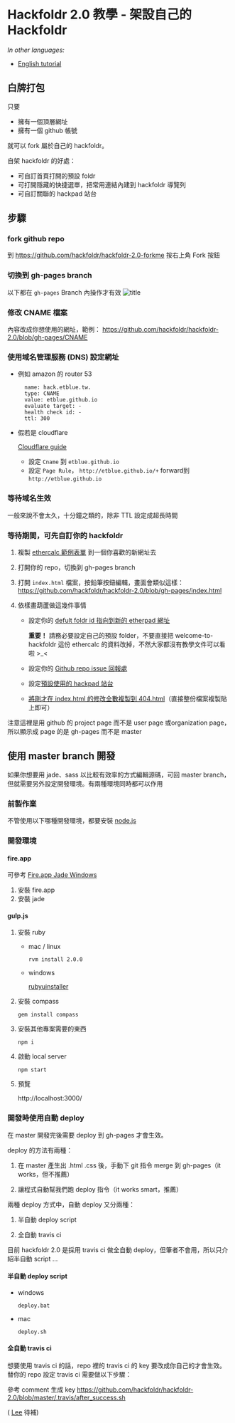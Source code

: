 ﻿Hackfoldr 2.0 教學 - 架設自己的 Hackfoldr
===

*In other languages:*

- [English tutorial](http://g0v.hackpad.com/Hackfoldr-2.0-forkme)


## 白牌打包


只要
- 擁有一個頂層網址
- 擁有一個 github 帳號

就可以 fork 屬於自己的 hackfoldr。

自架 hackfoldr 的好處：
- 可自訂首頁打開的預設 foldr
- 可打開隱藏的快捷選單，把常用連結內建到 hackfoldr 導覽列
- 可自訂關聯的 hackpad 站台

## 步驟 ##

### fork github repo

到 https://github.com/hackfoldr/hackfoldr-2.0-forkme 按右上角 Fork 按鈕


### 切換到 gh-pages branch

以下都在 `gh-pages` Branch 內操作才有效
![](https://hackpad-attachments.imgix.net/g0v.hackpad.com_G7idRJqbG3I_p.41199_1455509979648_Screen%20Shot%202016-02-15%20at%2012.18.21%20PM.png?fit=max&w=882 "title")

### 修改 CNAME 檔案

內容改成你想使用的網址，範例： https://github.com/hackfoldr/hackfoldr-2.0/blob/gh-pages/CNAME


### 使用域名管理服務 (DNS) 設定網址

- 例如 amazon 的 router 53

        name: hack.etblue.tw.
        type: CNAME
        value: etblue.github.io
        evaluate target: -
        health check id: -
        ttl: 300

- 假若是 cloudflare

  [Cloudflare guide]( http://blog.cloudflare.com/introducing-pagerules-url-forwarding/)

  - 設定 `Cname` 到 `etblue.github.io`
  - 設定 `Page Rule`，
    `http://etblue.github.io/+` forward到 `http://etblue.github.io`


### 等待域名生效

一般來說不會太久，十分鐘之類的，除非 TTL 設定成超長時間

### 等待期間，可先自訂你的 hackfoldr

1. 複製 [ethercalc 範例表單](https://ethercalc.org/hackfolder_template) 到一個你喜歡的新網址去

2. 打開你的 repo，切換到 gh-pages branch

3. 打開 `index.html` 檔案，按鉛筆按鈕編輯，畫面會類似這樣： https://github.com/hackfoldr/hackfoldr-2.0/blob/gh-pages/index.html

4. 依樣畫葫蘆做這幾件事情

    - 設定你的 [defult foldr id 指向到新的 etherpad 網址](https://github.com/moztw/hackfoldr-moztw/commit/73f712e028f7dd446750dde4aa9e90cda4a48bda)

      **重要！** 請務必要設定自己的預設 folder，不要直接把 welcome-to-hackfoldr 這份 ethercalc 的資料改掉，不然大家都沒有教學文件可以看啦 >_<

    - 設定你的 [Github repo issue 回報處](https://github.com/moztw/hackfoldr-moztw/commit/a08f238e2e32b61273827943b1d3b4f5f21c67ab)

    - 設定[預設使用的 hackpad 站台](https://github.com/moztw/hackfoldr-moztw/commit/ccb57c3541c2ba370161bae7a3683a99a861dfe4)

    - [將剛才在 index.html 的修改全數複製到 404.html](https://github.com/moztw/hackfoldr-moztw/commit/dba706726b0cb0004e74ad9ff5cf9a816367deb8)（直接整份檔案複製貼上即可）

注意這裡是用 github 的 project page 而不是 user page 或organization page，所以顯示成 page 的是 gh-pages 而不是 master


## 使用 master branch 開發

如果你想要用 jade、sass 以比較有效率的方式編輯源碼，可回 master branch，但就需要另外設定開發環境。有兩種環境同時都可以作用

### 前製作業

不管使用以下哪種開發環境，都要安裝 [node.js](http://nodejs.org/)

### 開發環境

#### fire.app

可參考 [Fire.app Jade Windows](https://g0v.hackpad.com/FK7eBR4BdAj) 

1. 安裝 fire.app
2. 安裝 jade

#### gulp.js

1. 安裝 ruby

   - mac / linux

         rvm install 2.0.0

   - windows

     [rubyuinstaller](    rubyuinstaller)

2. 安裝 compass

       gem install compass

3. 安裝其他專案需要的東西

       npm i

4. 啟動 local server

       npm start

5. 預覽

   http://localhost:3000/


### 開發時使用自動 deploy

在 master 開發完後需要 deploy 到 gh-pages 才會生效。

deploy 的方法有兩種：

1. 在 master 產生出 .html .css 後，手動下 git 指令 merge 到 gh-pages（it works，但不推薦）

2. 讓程式自動幫我們跑 deploy 指令（it works smart，推薦）


兩種 deploy 方式中，自動 deploy 又分兩種：

1. 半自動 deploy script

2. 全自動 travis ci

目前 hackfoldr 2.0 是採用 travis ci 做全自動 deploy，但筆者不會用，所以只介紹半自動 script ...

#### 半自動 deploy script

- windows

      deploy.bat

- mac

      deploy.sh

#### 全自動 travis ci

想要使用 travis ci 的話，repo 裡的 travis ci 的 key 要改成你自己的才會生效。替你的 repo 設定 travis ci 需要做以下步驟：

參考 comment 生成 key
https://github.com/hackfoldr/hackfoldr-2.0/blob/master/.travis/after_success.sh

( [Lee](https://g0v.hackpad.com/ep/profile/v6ozRKwVLwr) 待補)

